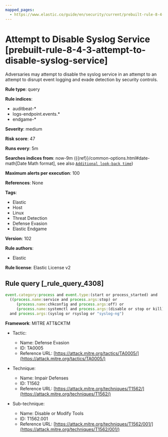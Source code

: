 ```yaml
---
mapped_pages:
  - https://www.elastic.co/guide/en/security/current/prebuilt-rule-8-4-3-attempt-to-disable-syslog-service.html
---
```


# Attempt to Disable Syslog Service [prebuilt-rule-8-4-3-attempt-to-disable-syslog-service]

Adversaries may attempt to disable the syslog service in an attempt to an attempt to disrupt event logging and evade detection by security controls.

**Rule type**: query

**Rule indices**:

* auditbeat-*
* logs-endpoint.events.*
* endgame-*

**Severity**: medium

**Risk score**: 47

**Runs every**: 5m

**Searches indices from**: now-9m ({{ref}}/common-options.html#date-math[Date Math format], see also [`Additional look-back time`](docs-content://solutions/security/detect-and-alert/create-detection-rule.md#rule-schedule))

**Maximum alerts per execution**: 100

**References**: None

**Tags**:

* Elastic
* Host
* Linux
* Threat Detection
* Defense Evasion
* Elastic Endgame

**Version**: 102

**Rule authors**:

* Elastic

**Rule license**: Elastic License v2

## Rule query [_rule_query_4308]

```js
event.category:process and event.type:(start or process_started) and
  ((process.name:service and process.args:stop) or
     (process.name:chkconfig and process.args:off) or
     (process.name:systemctl and process.args:(disable or stop or kill)))
  and process.args:(syslog or rsyslog or "syslog-ng")
```

**Framework**: MITRE ATT&CKTM

* Tactic:

    * Name: Defense Evasion
    * ID: TA0005
    * Reference URL: [https://attack.mitre.org/tactics/TA0005/](https://attack.mitre.org/tactics/TA0005/)

* Technique:

    * Name: Impair Defenses
    * ID: T1562
    * Reference URL: [https://attack.mitre.org/techniques/T1562/](https://attack.mitre.org/techniques/T1562/)

* Sub-technique:

    * Name: Disable or Modify Tools
    * ID: T1562.001
    * Reference URL: [https://attack.mitre.org/techniques/T1562/001/](https://attack.mitre.org/techniques/T1562/001/)



